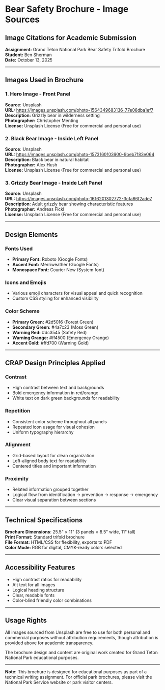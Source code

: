 # Bear Safety Brochure - Image Sources

## Image Citations for Academic Submission

**Assignment:** Grand Teton National Park Bear Safety Trifold Brochure  
**Student:** Ben Sherman  
**Date:** October 13, 2025

---

## Images Used in Brochure

### 1. Hero Image - Front Panel
**Source:** Unsplash  
**URL:** https://images.unsplash.com/photo-1564349683136-77e08dba1ef7  
**Description:** Grizzly bear in wilderness setting  
**Photographer:** Christopher Menting  
**License:** Unsplash License (Free for commercial and personal use)

### 2. Black Bear Image - Inside Left Panel
**Source:** Unsplash  
**URL:** https://images.unsplash.com/photo-1573160103600-9beb7183e064  
**Description:** Black bear in natural habitat  
**Photographer:** Alex Hush  
**License:** Unsplash License (Free for commercial and personal use)

### 3. Grizzly Bear Image - Inside Left Panel
**Source:** Unsplash  
**URL:** https://images.unsplash.com/photo-1616201302772-3cfa86f2ade7  
**Description:** Adult grizzly bear showing characteristic features  
**Photographer:** Andreas Fickl  
**License:** Unsplash License (Free for commercial and personal use)

---

## Design Elements

### Fonts Used
- **Primary Font:** Roboto (Google Fonts)
- **Accent Font:** Merriweather (Google Fonts)
- **Monospace Font:** Courier New (System font)

### Icons and Emojis
- Various emoji characters for visual appeal and quick recognition
- Custom CSS styling for enhanced visibility

### Color Scheme
- **Primary Green:** #2d5016 (Forest Green)
- **Secondary Green:** #4a7c23 (Moss Green)
- **Warning Red:** #dc3545 (Safety Red)
- **Warning Orange:** #ff4500 (Emergency Orange)
- **Accent Gold:** #ffd700 (Warning Gold)

---

## CRAP Design Principles Applied

### Contrast
- High contrast between text and backgrounds
- Bold emergency information in red/orange
- White text on dark green backgrounds for readability

### Repetition
- Consistent color scheme throughout all panels
- Repeated icon usage for visual cohesion
- Uniform typography hierarchy

### Alignment
- Grid-based layout for clean organization
- Left-aligned body text for readability
- Centered titles and important information

### Proximity
- Related information grouped together
- Logical flow from identification → prevention → response → emergency
- Clear visual separation between sections

---

## Technical Specifications

**Brochure Dimensions:** 25.5" × 11" (3 panels × 8.5" wide, 11" tall)  
**Print Format:** Standard trifold brochure  
**File Format:** HTML/CSS for flexibility, exports to PDF  
**Color Mode:** RGB for digital, CMYK-ready colors selected  

---

## Accessibility Features

- High contrast ratios for readability
- Alt text for all images
- Logical heading structure
- Clear, readable fonts
- Color-blind friendly color combinations

---

## Usage Rights

All images sourced from Unsplash are free to use for both personal and commercial purposes without attribution requirements, though attribution is provided above for academic transparency.

The brochure design and content are original work created for Grand Teton National Park educational purposes.

---

**Note:** This brochure is designed for educational purposes as part of a technical writing assignment. For official park brochures, please visit the National Park Service website or park visitor centers.